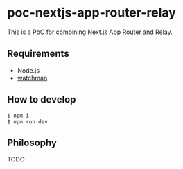 # poc-nextjs-app-router-relay

This is a PoC for combining Next.js App Router and Relay.

## Requirements

- Node.js
- [watchman](https://facebook.github.io/watchman/)

## How to develop

```console
$ npm i
$ npm run dev
```

## Philosophy

TODO
